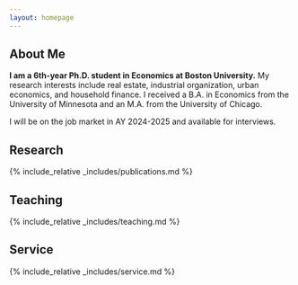 ```yaml
---
layout: homepage
---
```


## About Me

**I am a 6th-year Ph.D. student in Economics at Boston University.** 
My research interests include real estate, industrial organization, urban economics, and household finance. I received a B.A. in Economics from the University of Minnesota and an M.A. from the University of Chicago.
<!-- I study the behaviors of households, real estate developers, and investors in the housing markets using empirical and structural methods. -->

I will be on the job market in AY 2024-2025 and available for interviews.


<!-- 
-->


## Research 

{% include_relative _includes/publications.md %}

## Teaching

{% include_relative _includes/teaching.md %}

## Service

{% include_relative _includes/service.md %}
